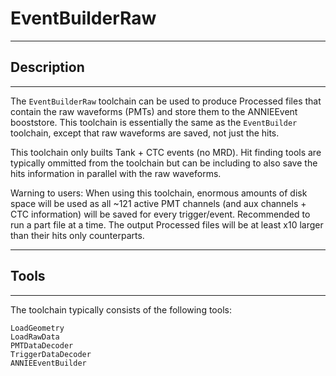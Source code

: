 # EventBuilderRaw

***********************
## Description
**********************

The `EventBuilderRaw` toolchain can be used to produce Processed files that contain the raw waveforms (PMTs) and store them to the ANNIEEvent booststore. This toolchain is essentially the same as the `EventBuilder` toolchain, except that raw waveforms are saved, not just the hits.

This toolchain only builts Tank + CTC events (no MRD). Hit finding tools are typically ommitted from the toolchain but can be including to also save the hits information in parallel with the raw waveforms.

Warning to users: When using this toolchain, enormous amounts of disk space will be used as all ~121 active PMT channels (and aux channels + CTC information) will be saved for every trigger/event. Recommended to run a part file at a time. The output Processed files will be at least x10 larger than their hits only counterparts.

************************
## Tools
************************

The toolchain typically consists of the following tools:

```
LoadGeometry
LoadRawData
PMTDataDecoder
TriggerDataDecoder
ANNIEEventBuilder
```
